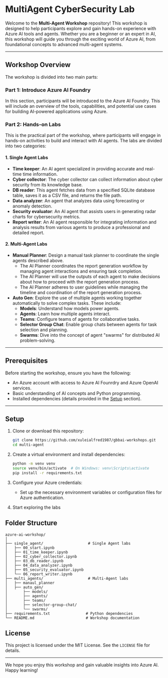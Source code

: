 # MultiAgent CyberSecurity Lab

Welcome to the **Multi-Agent Workshop** repository! This workshop is designed to help participants explore and gain hands-on experience with Azure AI tools and agents. Whether you are a beginner or an expert in AI, this workshop will guide you through the exciting world of Azure AI, from foundational concepts to advanced multi-agent systems.

---

## Workshop Overview

The workshop is divided into two main parts:

### **Part 1: Introduce Azure AI Foundry**
In this section, participants will be introduced to the Azure AI Foundry. This will include an overview of the tools, capabilities, and potential use cases for building AI-powered applications using Azure.

### **Part 2: Hands-on Labs**
This is the practical part of the workshop, where participants will engage in hands-on activities to build and interact with AI agents. The labs are divided into two categories:

#### **1. Single Agent Labs**
- **Time keeper**: An AI agent specialized in providing accurate and real-time time information.
- **Cyber collector**: The cyber collector can collect information about cyber security from its knowledge base.
- **DB reader**: This agent fetches data from a specified SQLite database table, saves it as a CSV file, and returns the file path.
- **Data analyzer**: An agent that analyzes data using forecasting or anomaly detection.
- **Security evaluator**: An AI agent that assists users in generating radar charts for cybersecurity metrics.
- **Report writer**: An AI agent responsible for integrating information and analysis results from various agents to produce a professional and detailed report.

#### **2. Multi-Agent Labs**
- **Manual Planner**: Design a manual task planner to coordinate the single agents described above.
  - The AI Planner coordinates the report generation workflow by managing agent interactions and ensuring task completion.
  - The AI Planner will use the outputs of each agent to make decisions about how to proceed with the report generation process.
  - The AI Planner adheres to user guidelines while managing the timeline and coordination of the report generation process.
- **Auto Gen**: Explore the use of multiple agents working together automatically to solve complex tasks. These include:
  - **Models**: Understand how models power agents.
  - **Agents**: Learn how multiple agents interact.
  - **Teams**: Configure teams of agents for collaborative tasks.
  - **Selector Group Chat**: Enable group chats between agents for task selection and planning.
  - **Swarms**: Dive into the concept of agent "swarms" for distributed AI problem-solving.

---

## Prerequisites

Before starting the workshop, ensure you have the following:
- An Azure account with access to Azure AI Founrdry and Azure OpenAI services.
- Basic understanding of AI concepts and Python programming.
- Installed dependencies (details provided in the [Setup](#setup) section).

---

## Setup

1. Clone or download this repository:
    ```bash
    git clone https://github.com/xuleialfred1987/gbbai-workshops.git
    cd multi-agent

2. Create a virtual environment and install dependencies:
    ```bash
    python -m venv venv
    source venv/bin/activate  # On Windows: venv\Scripts\activate
    pip install -r requirements.txt

3. Configure your Azure credentials:
    - Set up the necessary environment variables or configuration files for Azure authentication.

4. Start exploring the labs

## Folder Structure

```plaintext
azure-ai-workshop/
│
├── single_agent/                    # Single Agent labs 
│   ├── 00_start.ipynb   
│   ├── 01_time_keeper.ipynb   
│   ├── 02_cyber_collector.ipynb   
│   ├── 03_db_reader.ipynb   
│   ├── 04_data_analyzer.ipynb   
│   ├── 05_security_evaluator.ipynb    
│   └── 06_report_writer.ipynb                              
├── multi_agents/                    # Multi-Agent labs
│   ├── manaul_planner
│   ├── auto_gen/                
│       ├── models/
│       ├── agents/
│       ├── teams/
│       ├── selector-group-chat/
│       └── swarms/
├── requirements.txt                # Python dependencies
└── README.md                       # Workshop documentation
```

## License

This project is licensed under the MIT License. See the `LICENSE` file for details.

---

We hope you enjoy this workshop and gain valuable insights into Azure AI. Happy learning!
